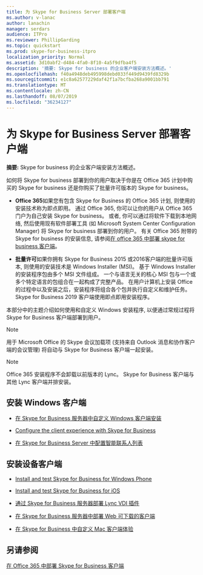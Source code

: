 ```yaml
---
title: 为 Skype for Business Server 部署客户端
ms.author: v-lanac
author: lanachin
manager: serdars
audience: ITPro
ms.reviewer: PhillipGarding
ms.topic: quickstart
ms.prod: skype-for-business-itpro
localization_priority: Normal
ms.assetid: 3d10abf2-d484-4fa0-8f10-4a5f9dfba4f5
description: '摘要: Skype for business 的企业客户端安装方法概述。'
ms.openlocfilehash: f40a4948deb495998debd033f449d9439fd8329b
ms.sourcegitcommit: e1c8a62577229daf42f1a7bcfba268a9001bb791
ms.translationtype: MT
ms.contentlocale: zh-CN
ms.lasthandoff: 08/07/2019
ms.locfileid: "36234127"
---
```

# <a name="deploy-clients-for-skype-for-business-server"></a>为 Skype for Business Server 部署客户端
 
**摘要:** Skype for business 的企业客户端安装方法概述。
  
如何将 Skype for business 部署到你的用户取决于你是在 Office 365 计划中购买的 Skype for business 还是你购买了批量许可版本的 Skype for business。 
  
- **Office 365**如果您有包含 Skype for Business 的 Office 365 计划, 则使用的安装技术称为即点即用。 通过 Office 365, 你可以让你的用户从 Office 365 门户为自己安装 Skype for business。 或者, 你可以通过将软件下载到本地网络, 然后使用现有软件部署工具 (如 Microsoft System Center Configuration Manager) 将 Skype for business 部署到你的用户。 有关 Office 365 附带的 Skype for business 的安装信息, 请参阅[在 office 365 中部署 skype for business 客户端](https://support.office.com/article/8c563b81-22c9-4024-9efe-9fe28c7bbc96)。
    
- **批量许可**如果你拥有 Skype for Business 2015 或2016客户端的批量许可版本, 则使用的安装技术是 Windows Installer (MSI)。 基于 Windows Installer 的安装程序包由多个 MSI 文件组成。 一个与语言无关的核心 MSI 包与一个或多个特定语言的包组合在一起构成了完整产品。 在用户计算机上安装 Office 的过程中以及安装之后，安装程序将组合各个包并执行自定义和维护任务。 Skype for Business 2019 客户端使用即点即用安装程序。
    
本部分中的主题介绍如何使用和自定义 Windows 安装程序, 以便通过常规过程将 Skype for Business 客户端部署到用户。
  
> [!NOTE]
> 用于 Microsoft Office 的 Skype 会议加载项 (支持来自 Outlook 消息和协作客户端的会议管理) 将自动与 Skype for Business 客户端一起安装。 
  
> [!NOTE]
> Office 365 安装程序不会卸载以前版本的 Lync。 Skype for Business 客户端与其他 Lync 客户端并排安装。 
  
## <a name="installing-windows-clients"></a>安装 Windows 客户端

- [在 Skype for Business 服务器中自定义 Windows 客户端安装](customize-windows-client-installation.md)
    
- [Configure the client experience with Skype for Business](configure-the-client-experience.md)
    
- [在 Skype for Business Server 中配置智能联系人列表](configure-smart-contacts-list.md)
    
## <a name="installing-device-clients"></a>安装设备客户端

- [Install and test Skype for Business for Windows Phone](windows-phone.md)
    
- [Install and test Skype for Business for iOS](ios.md)
    
    
- [通过 Skype for Business 服务器部署 Lync VDI 插件](deploy-the-lync-vdi-plug-in.md)
    
- [在 Skype for Business 服务器中部署 Web 可下载的客户端](deploy-web-downloadable-clients.md)
    
- [在 Skype for Business 中自定义 Mac 客户端体验](customize-the-mac-client-experience.md)
    
## <a name="see-also"></a>另请参阅

[在 Office 365 中部署 Skype for Business 客户端](../../../SfbOnline/set-up-skype-for-business-online/deploy-the-skype-for-business-client-in-office-365.md)
